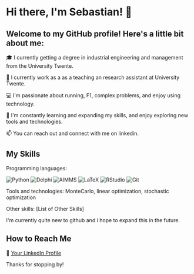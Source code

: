 # Hi there, I'm Sebastian! 👋

## Welcome to my GitHub profile! Here's a little bit about me:

🎓 I currently getting a degree in industrial engineering and management from the University Twente.

💼 I currently work as a as a teaching an research assistant at University Twente.

💻 I'm passionate about running, F1, complex problems, and enjoy using technology.

🌱 I'm constantly learning and expanding my skills, and enjoy exploring new tools and technologies.

📫 You can reach out and connect with me on linkedin.


## My Skills

Programming languages: 

![Python](https://img.shields.io/badge/-Python-3776AB?style=flat-square&logo=python&logoColor=white)
![Delphi](https://img.shields.io/badge/-Delphi-EE1F35?style=flat-square&logo=delphi&logoColor=white)
![AIMMS](https://img.shields.io/badge/-AIMMS-0079C4?style=flat-square&logo=AIMMS&logoColor=white)
![LaTeX](https://img.shields.io/badge/-LaTeX-008080?style=flat-square&logo=LaTeX&logoColor=white)
![RStudio](https://img.shields.io/badge/-RStudio-75AADB?style=flat-square&logo=RStudio&logoColor=white)
![Git](https://img.shields.io/badge/-Git-F05032?style=flat-square&logo=git&logoColor=white)

Tools and technologies: MonteCarlo, linear optimization, stochastic optimization

Other skills: [List of Other Skills]

I'm currently quite new to github and i hope to expand this in the future.


## How to Reach Me

💼  [Your LinkedIn Profile](https://www.linkedin.com/in/sebastian-h-goldmann-72a197130/)

Thanks for stopping by!
